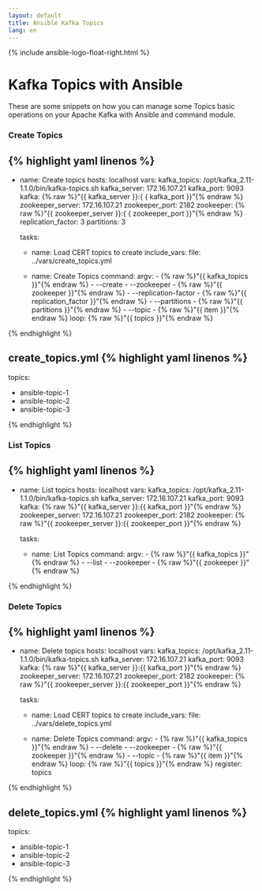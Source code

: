 ```yaml
---
layout: default
title: Ansible Kafka Topics
lang: en
---
```

{% include ansible-logo-float-right.html %}
# Kafka Topics with Ansible

These are some snippets on how you can manage some Topics basic operations on your Apache Kafka with Ansible and command module.


### Create Topics

{% highlight yaml linenos %}
---
- name: Create topics
  hosts: localhost
  vars:
    kafka_topics: /opt/kafka_2.11-1.1.0/bin/kafka-topics.sh 
    kafka_server: 172.16.107.21
    kafka_port: 9093
    kafka: {% raw %}"{{ kafka_server }}:{ { kafka_port }}"{% endraw %}
    zookeeper_server: 172.16.107.21
    zookeeper_port: 2182
    zookeeper: {% raw %}"{{ zookeeper_server }}:{ { zookeeper_port }}"{% endraw %}
    replication_factor: 3
    partitions: 3

  tasks:

    - name: Load CERT topics to create
      include_vars:
        file: ../vars/create_topics.yml

    - name: Create Topics
      command:
        argv: 
          - {% raw %}"{{ kafka_topics }}"{% endraw %}
          - --create
          - --zookeeper
          - {% raw %}"{{ zookeeper }}"{% endraw %}
          - --replication-factor 
          - {% raw %}"{{ replication_factor }}"{% endraw %}
          - --partitions 
          - {% raw %}"{{ partitions }}"{% endraw %}
          - --topic
          - {% raw %}"{{ item }}"{% endraw %}
      loop: {% raw %}"{{ topics }}"{% endraw %}

{% endhighlight %}

**create_topics.yml**
{% highlight yaml linenos %}
---
topics: 
  - ansible-topic-1
  - ansible-topic-2
  - ansible-topic-3

{% endhighlight %}


### List Topics

{% highlight yaml linenos %}
---
- name: List topics
  hosts: localhost
  vars:
    kafka_topics: /opt/kafka_2.11-1.1.0/bin/kafka-topics.sh 
    kafka_server: 172.16.107.21
    kafka_port: 9093
    kafka: {% raw %}"{{ kafka_server }}:{{ kafka_port }}"{% endraw %}
    zookeeper_server: 172.16.107.21
    zookeeper_port: 2182
    zookeeper: {% raw %}"{{ zookeeper_server }}:{{ zookeeper_port }}"{% endraw %}

  tasks:
    - name: List Topics
      command: 
        argv: 
          - {% raw %}"{{ kafka_topics }}"{% endraw %}
          - --list
          - --zookeeper 
          - {% raw %}"{{ zookeeper }}"{% endraw %}

{% endhighlight %}

### Delete Topics

{% highlight yaml linenos %}
---
- name: Delete topics
  hosts: localhost
  vars:
    kafka_topics: /opt/kafka_2.11-1.1.0/bin/kafka-topics.sh 
    kafka_server: 172.16.107.21
    kafka_port: 9093
    kafka: {% raw %}"{{ kafka_server }}:{{ kafka_port }}"{% endraw %}
    zookeeper_server: 172.16.107.21
    zookeeper_port: 2182
    zookeeper: {% raw %}"{{ zookeeper_server }}:{{ zookeeper_port }}"{% endraw %}

  tasks:
    - name: Load CERT topics to create
      include_vars:
        file: ../vars/delete_topics.yml

    - name: Delete Topics
      command:
        argv: 
          - {% raw %}"{{ kafka_topics }}"{% endraw %}
          - --delete
          - --zookeeper
          - {% raw %}"{{ zookeeper }}"{% endraw %}
          - --topic
          - {% raw %}"{{ item }}"{% endraw %}
      loop: {% raw %}"{{ topics }}"{% endraw %}
      register: topics

{% endhighlight %}

**delete_topics.yml**
{% highlight yaml linenos %}
---
topics: 
  - ansible-topic-1
  - ansible-topic-2
  - ansible-topic-3

{% endhighlight %}
